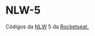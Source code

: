 # NLW-5
Códigos da <a href="https://nextlevelweek.com/">NLW</a> 5 da <a href="https://rocketseat.com.br/">Rocketseat.</a> 
